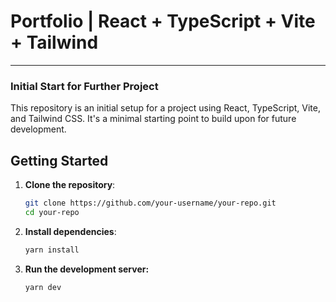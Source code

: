 # Portfolio | React + TypeScript + Vite + Tailwind

---

### Initial Start for Further Project

This repository is an initial setup for a project using React, TypeScript, Vite, and Tailwind CSS. It's a minimal starting point to build upon for future development.

## Getting Started

1. **Clone the repository**:

   ```bash
   git clone https://github.com/your-username/your-repo.git
   cd your-repo

   ```

2. **Install dependencies**:

   ```bash
   yarn install

   ```

3. **Run the development server:**
   ```bash
   yarn dev
   ```

